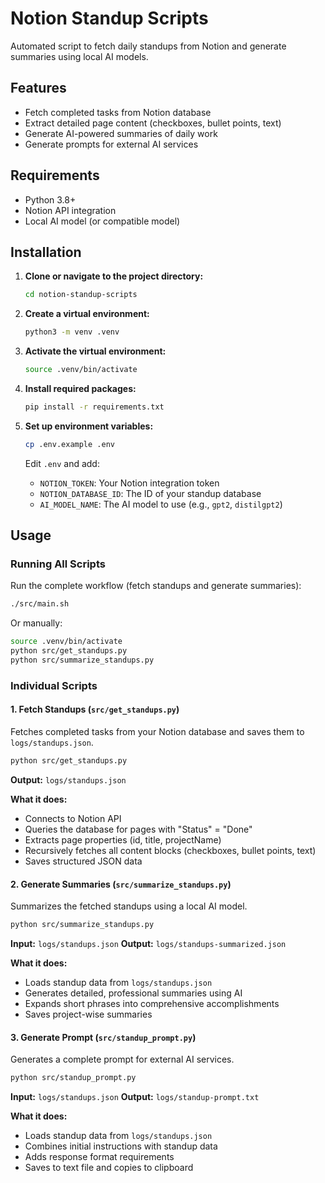 # Notion Standup Scripts

Automated script to fetch daily standups from Notion and generate summaries using local AI models.

## Features

- Fetch completed tasks from Notion database
- Extract detailed page content (checkboxes, bullet points, text)
- Generate AI-powered summaries of daily work
- Generate prompts for external AI services

## Requirements

- Python 3.8+
- Notion API integration
- Local AI model (or compatible model)

## Installation

1. **Clone or navigate to the project directory:**
   ```bash
   cd notion-standup-scripts
   ```

2. **Create a virtual environment:**
   ```bash
   python3 -m venv .venv
   ```

3. **Activate the virtual environment:**
   ```bash
   source .venv/bin/activate
   ```

4. **Install required packages:**
   ```bash
   pip install -r requirements.txt
   ```

5. **Set up environment variables:**
   ```bash
   cp .env.example .env
   ```
   Edit `.env` and add:
   - `NOTION_TOKEN`: Your Notion integration token
   - `NOTION_DATABASE_ID`: The ID of your standup database
   - `AI_MODEL_NAME`: The AI model to use (e.g., `gpt2`, `distilgpt2`)

## Usage

### Running All Scripts

Run the complete workflow (fetch standups and generate summaries):

```bash
./src/main.sh
```

Or manually:
```bash
source .venv/bin/activate
python src/get_standups.py
python src/summarize_standups.py
```

### Individual Scripts

#### 1. Fetch Standups (`src/get_standups.py`)

Fetches completed tasks from your Notion database and saves them to `logs/standups.json`.

```bash
python src/get_standups.py
```

**Output:** `logs/standups.json`

**What it does:**
- Connects to Notion API
- Queries the database for pages with "Status" = "Done"
- Extracts page properties (id, title, projectName)
- Recursively fetches all content blocks (checkboxes, bullet points, text)
- Saves structured JSON data

#### 2. Generate Summaries (`src/summarize_standups.py`)

Summarizes the fetched standups using a local AI model.

```bash
python src/summarize_standups.py
```

**Input:** `logs/standups.json`
**Output:** `logs/standups-summarized.json`

**What it does:**
- Loads standup data from `logs/standups.json`
- Generates detailed, professional summaries using AI
- Expands short phrases into comprehensive accomplishments
- Saves project-wise summaries

#### 3. Generate Prompt (`src/standup_prompt.py`)

Generates a complete prompt for external AI services.

```bash
python src/standup_prompt.py
```

**Input:** `logs/standups.json`
**Output:** `logs/standup-prompt.txt`

**What it does:**
- Loads standup data from `logs/standups.json`
- Combines initial instructions with standup data
- Adds response format requirements
- Saves to text file and copies to clipboard
